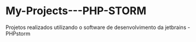 # My-Projects---PHP-STORM
Projetos realizados utilizando o software de desenvolvimento da jetbrains - PHPstorm
